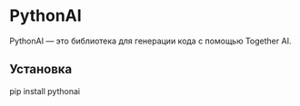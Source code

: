 
# PythonAI

PythonAI — это библиотека для генерации кода с помощью Together AI.

## Установка

pip install pythonai